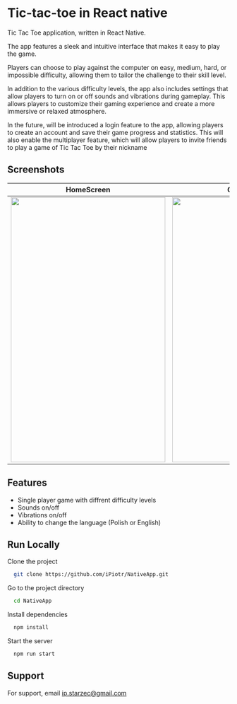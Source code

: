
# Tic-tac-toe in React native

Tic Tac Toe application, written in React Native.

The app features a sleek and intuitive interface that makes it easy to play the game.

Players can choose to play against the computer on easy, medium, hard, or impossible difficulty, allowing them to tailor the challenge to their skill level.

In addition to the various difficulty levels, the app also includes settings that allow players to turn on or off sounds and vibrations during gameplay. This allows players to customize their gaming experience and create a more immersive or relaxed atmosphere.

In the future, will be introduced a login feature to the app, allowing players to create an account and save their game progress and statistics. This will also enable the multiplayer feature, which will allow players to invite friends to play a game of Tic Tac Toe by their nickname

## Screenshots

HomeScreen             |  GameScreen | SettingScreen
:-------------------------:|:-------------------------:|:-------------------------:
<img src="https://i.imgur.com/qjZnlrA.jpg" style="width:350px; height:600px"/>  |  <img src="https://i.imgur.com/wv8cIFD.jpg" style="width:350px; height:600px"/> | <img src="https://i.imgur.com/tsVTfaP.jpg" style="width:350px; height:600px"/>

## Features

- Single player game with diffrent difficulty levels
- Sounds on/off
- Vibrations on/off
- Ability to change the language (Polish or English)


## Run Locally

Clone the project

```bash
  git clone https://github.com/iPiotr/NativeApp.git
```

Go to the project directory

```bash
  cd NativeApp
```

Install dependencies

```bash
  npm install
```

Start the server

```bash
  npm run start
```


## Support

For support, email ip.starzec@gmail.com

